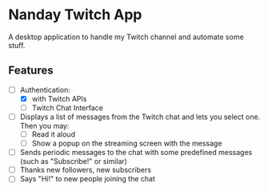 # Nanday Twitch App

A desktop application to handle my Twitch channel and automate some stuff.

## Features

* [ ] Authentication:
  * [X] with Twitch APIs
  * [ ] Twitch Chat Interface
* [ ] Displays a list of messages from the Twitch chat and lets you select one. Then you may:
  * [ ] Read it aloud
  * [ ] Show a popup on the streaming screen with the message
* [ ] Sends periodic messages to the chat with some predefined messages (such as "Subscribe!" or similar)
* [ ] Thanks new followers, new subscribers
* [ ] Says "Hi!" to new people joining the chat